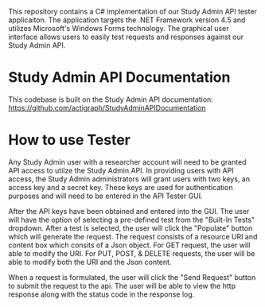 This repository contains a C# implementation of our Study Admin API tester applicaiton. The application targets the .NET
Framework version 4.5 and utilizes Microsoft's Windows Forms technology. The graphical user interface allows users to easily
test requests and responses against our Study Admin API. 

Study Admin API Documentation
==========================
This codebase is built on the Study Admin API documentation: https://github.com/actigraph/StudyAdminAPIDocumentation


How to use Tester
==========================
Any Study Admin user with a researcher account will need to be granted API access to utilze the Study Admin API. In providing users with API
access, the Study Admin administrators will grant users with two keys, an access key and a secret key. These keys are used for authentication 
purposes and will need to be entered in the API Tester GUI.

After the API keys have been obtained and entered into the GUI. The user will have the option of selecting a pre-defined test from 
the "Built-In Tests" dropdown. After a test is selected, the user will click the "Populate" button which will generate the request.
The request consists of a resource URI and content box which consits of a Json object. For GET request, the user will able to modify
the URI. For PUT, POST, & DELETE requests, the user will be able to modify both the URI and the Json content. 

When a request is formulated, the user will click the "Send Request" button to submit the request to the api. The user
will be able to view the http response along with the status code in the response log.





